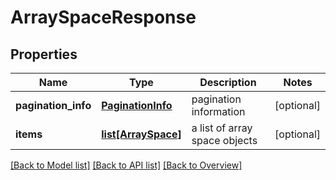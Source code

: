 # ArraySpaceResponse

## Properties
Name | Type | Description | Notes
------------ | ------------- | ------------- | -------------
**pagination_info** | [**PaginationInfo**](PaginationInfo.md) | pagination information | [optional] 
**items** | [**list[ArraySpace]**](ArraySpace.md) | a list of array space objects | [optional] 

[[Back to Model list]](index.md#documentation-for-models) [[Back to API list]](index.md#endpoint-properties) [[Back to Overview]](index.md)


